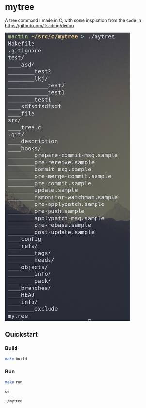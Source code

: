 # mytree
A tree command I made in C, with some inspiration from the code in https://github.com/Tsoding/dedup

![](demo.png)

## Quickstart

### Build
```sh
make build
```

### Run
```sh
make run
```
or
```sh
./mytree
```
